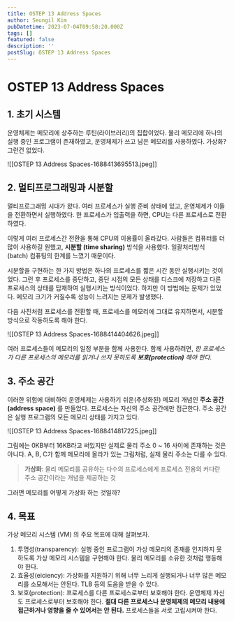 ```yaml
---
title: OSTEP 13 Address Spaces
author: Seungil Kim
pubDatetime: 2023-07-04T09:58:20.000Z
tags: []
featured: false
description: ''
postSlug: OSTEP 13 Address Spaces
---
```

# OSTEP 13 Address Spaces

## 1. 초기 시스템

운영체제는 메모리에 상주하는 루틴(라이브러리)의 집합이었다. 물리 메모리에 하나의 실행 중인 프로그램이 존재하였고, 운영체제가 쓰고 남은 메모리를 사용하였다. 가상화? 그런건 없었다.

![[OSTEP 13 Address Spaces-1688413695513.jpeg]]

## 2. 멀티프로그래밍과 시분할

멀티프로그래밍 시대가 왔다. 여러 프로세스가 실행 준비 상태에 있고, 운영체제가 이들을 전환하면서 실행하였다. 한 프로세스가 입출력을 하면, CPU는 다른 프로세스로 전환하였다.

이렇게 여러 프로세스간 전환을 통해 CPU의 이용률이 올라갔다. 사람들은 컴퓨터를 더 많이 사용하길 원했고, **시분할 (time sharing)** 방식을 사용했다. 일괄처리방식 (batch) 컴퓨팅의 한계를 느꼈기 때문이다.

시분할을 구현하는 한 가지 방법은 하나의 프로세스를 짧은 시간 동안 실행시키는 것이었다. 그런 후 프로세스를 중단하고, 중단 시점의 모든 상태를 디스크에 저장하고 다른 프로세스의 상태를 탑재하여 실행시키는 방식이었다.
하지만 이 방법에는 문제가 있었다. 메모리 크기가 커질수록 성능이 느려지는 문제가 발생했다.

다음 사진처럼 프로세스를 전환할 때, 프로세스를 메모리에 그대로 유지하면서, 시분할 방식으로 작동하도록 해야 한다. 

![[OSTEP 13 Address Spaces-1688414404626.jpeg]]

여러 프로세스들이 메모리의 일정 부분을 함께 사용한다. 함께 사용하려면, *한 프로세스가 다른 프로세스의 메모리를 읽거나 쓰지 못하도록 **보호(protection)** 해야 한다.*

## 3. 주소 공간

이러한 위험에 대비하여 운영체제는 사용하기 쉬운(추상화된) 메모리 개념인 **주소 공간(address space)** 를 만들었다. 프로세스는 자신의 주소 공간에만 접근한다.
주소 공간은 실행 프로그램의 모든 메모리 상태를 가지고 있다. 

![[OSTEP 13 Address Spaces-1688414817225.jpeg]]

그림에는 0KB부터 16KB라고 써있지만 실제로 물리 주소 0 ~ 16 사이에 존재하는 것은 아니다. A, B, C가 함께 메모리에 올라가 있는 그림처럼, 실제 물리 주소는 다를 수 있다. 

> **가상화**: 물리 메모리를 공유하는 다수의 프로세스에게 프로세스 전용의 커다란 주소 공간이라는 개념을 제공하는 것

그러면 메모리를 어떻게 가상화 하는 것일까?

## 4. 목표

가상 메모리 시스템 (VM) 의 주요 목표에 대해 살펴보자.

1. 투명성(transparency): 실행 중인 프로그램이 가상 메모리의 존재를 인지하지 못하도록 가상 메모리 시스템을 구현해야 한다. 물리 메모리를 소유한 것처럼 행동해야 한다.
2. 효율성(eiciency): 가상화를 지원하기 위해 너무 느리게 실행되거나 너무 많은 메모리를 소모해서는 안된다. TLB 등의 도움을 받을 수 있다.
3. 보호(protection): 프로세스를 다른 프로세스로부터 보호해야 한다. 운영체제 자신도 프로세스로부터 보호해야 한다. **절대 다른 프로세스나 운영체제의 메모리 내용에 접근하거나 영향을 줄 수 있어서는 안 된다.** 프로세스들을 서로 고립시켜야 한다. 

